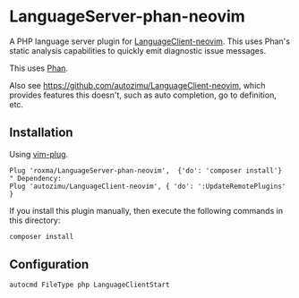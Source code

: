 # LanguageServer-phan-neovim

A PHP language server plugin for [LanguageClient-neovim](https://github.com/autozimu/LanguageClient-neovim).
This uses Phan's static analysis capabilities to quickly emit diagnostic issue messages.

This uses [Phan](https://github.com/phan/phan).

Also see https://github.com/autozimu/LanguageClient-neovim, which provides features this doesn't, such as auto completion, go to definition, etc.

## Installation

Using [vim-plug](https://github.com/junegunn/vim-plug).

```vim
Plug 'roxma/LanguageServer-phan-neovim',  {'do': 'composer install'}
" Dependency:
Plug 'autozimu/LanguageClient-neovim', { 'do': ':UpdateRemotePlugins' }
```

If you install this plugin manually, then execute the following commands in this directory:

```sh
composer install
```

## Configuration

```vim
autocmd FileType php LanguageClientStart
```
